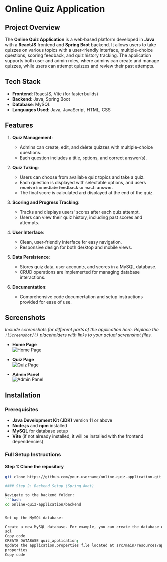 # Online Quiz Application

## Project Overview
The **Online Quiz Application** is a web-based platform developed in **Java** with a **ReactJS** frontend and **Spring Boot** backend. It allows users to take quizzes on various topics with a user-friendly interface, multiple-choice questions, scoring feedback, and quiz history tracking. The application supports both user and admin roles, where admins can create and manage quizzes, while users can attempt quizzes and review their past attempts.

## Tech Stack
- **Frontend**: ReactJS, Vite (for faster builds)
- **Backend**: Java, Spring Boot
- **Database**: MySQL
- **Languages Used**: Java, JavaScript, HTML, CSS

## Features

1. **Quiz Management**:
   - Admins can create, edit, and delete quizzes with multiple-choice questions.
   - Each question includes a title, options, and correct answer(s).

2. **Quiz Taking**:
   - Users can choose from available quiz topics and take a quiz.
   - Each question is displayed with selectable options, and users receive immediate feedback on each answer.
   - The final score is calculated and displayed at the end of the quiz.

3. **Scoring and Progress Tracking**:
   - Tracks and displays users' scores after each quiz attempt.
   - Users can view their quiz history, including past scores and attempts.

4. **User Interface**:
   - Clean, user-friendly interface for easy navigation.
   - Responsive design for both desktop and mobile views.

5. **Data Persistence**:
   - Stores quiz data, user accounts, and scores in a MySQL database.
   - CRUD operations are implemented for managing database interactions.

6. **Documentation**:
   - Comprehensive code documentation and setup instructions provided for ease of use.

## Screenshots

*Include screenshots for different parts of the application here. Replace the `![Screenshot]()` placeholders with links to your actual screenshot files.*

- **Home Page**  
  ![Home Page](link_to_screenshot_home)

- **Quiz Page**  
  ![Quiz Page](link_to_screenshot_quiz)

- **Admin Panel**  
  ![Admin Panel](link_to_screenshot_admin_panel)

## Installation

### Prerequisites
- **Java Development Kit (JDK)** version 11 or above
- **Node.js** and **npm** installed
- **MySQL** for database setup
- **Vite** (if not already installed, it will be installed with the frontend dependencies)

### Full Setup Instructions

#### Step 1: Clone the repository
```bash
git clone https://github.com/your-username/online-quiz-application.git

#### Step 2: Backend Setup (Spring Boot)

Navigate to the backend folder:
```bash
cd online-quiz-application/backend


Set up the MySQL database:

Create a new MySQL database. For example, you can create the database quiz_application:
sql
Copy code
CREATE DATABASE quiz_application;
Update the application.properties file located at src/main/resources/application.properties with your MySQL credentials:
properties
Copy code
